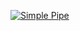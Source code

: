 [![Simple Pipe](https://github.com/wardja28/greetings-add/actions/workflows/pipeline.yml/badge.svg?branch=main)](https://github.com/wardja28/greetings-add/actions/workflows/pipeline.yml)
